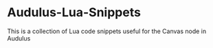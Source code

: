 # Audulus-Lua-Snippets
This is a collection of Lua code snippets useful for the Canvas node in Audulus
